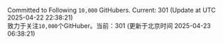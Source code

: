 Committed to Following `10,000` GitHubers. Current: <!-- FOLLOWING_COUNT -->301<!-- FOLLOWING_COUNT --> (Update at UTC <!-- LAST_UPDATED -->2025-04-22 22:38:21<!-- LAST_UPDATED -->)<br>
致力于关注`10,000`个GitHuber。当前：<!-- FOLLOWING_COUNT -->301<!-- FOLLOWING_COUNT --> (更新于北京时间 <!-- LAST_UPDATED_CST -->2025-04-23 06:38:21<!-- LAST_UPDATED_CST -->)
